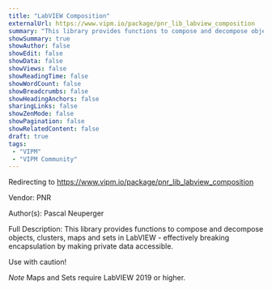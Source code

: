 ```yaml
---
title: "LabVIEW Composition"
externalUrl: https://www.vipm.io/package/pnr_lib_labview_composition
summary: "This library provides functions to compose and decompose objects, clusters, maps and sets in LabVIEW - effectively breaking encapsulation by making private data accessible."
showSummary: true
showAuthor: false
showEdit: false
showData: false
showViews: false
showReadingTime: false
showWordCount: false
showBreadcrumbs: false
showHeadingAnchors: false
sharingLinks: false
showZenMode: false
showPagination: false
showRelatedContent: false
draft: true
tags:
 - "VIPM"
 - "VIPM Community"
---
```


Redirecting to https://www.vipm.io/package/pnr_lib_labview_composition

Vendor: PNR

Author(s): Pascal Neuperger
 
Full Description:
This library provides functions to compose and decompose objects, clusters, maps and sets in LabVIEW - effectively breaking encapsulation by making private data accessible.

Use with caution!

*Note*
Maps and Sets require LabVIEW 2019 or higher.